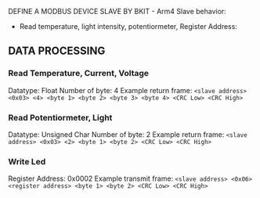 DEFINE A MODBUS DEVICE SLAVE BY BKIT - Arm4
 Slave behavior:
   + Read temperature, light intensity, potentiormeter, 
 Register Address:



## DATA PROCESSING
### Read Temperature, Current, Voltage
Datatype: Float
Number of byte: 4
Example return frame: `<slave address> <0x03> <4> <byte 1> <byte 2> <byte 3> <byte 4> <CRC Low> <CRC High>`
### Read Potentiormeter, Light
Datatype: Unsigned Char
Number of byte: 2
Example return frame: `<slave address> <0x03> <2> <byte 1> <byte 2> <CRC Low> <CRC High>`
### Write Led
Register Address: 0x0002
Example transmit frame: `<slave address> <0x06> <register address> <byte 1> <byte 2> <CRC Low> <CRC High>`